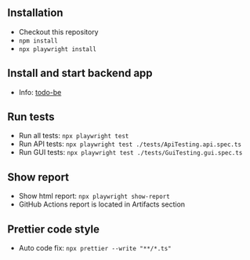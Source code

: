Installation
-----------------
- Checkout this repository
- `npm install`
- `npx playwright install`

Install and start backend app
-----------------
- Info: [todo-be](todo-be/README.md)

Run tests
-----------------
- Run all tests: `npx playwright test`
- Run API tests: `npx playwright test ./tests/ApiTesting.api.spec.ts`
- Run GUI tests: `npx playwright test ./tests/GuiTesting.gui.spec.ts`

Show report
-----------------
- Show html report: `npx playwright show-report`
- GitHub Actions report is located in Artifacts section

Prettier code style
-----------------
- Auto code fix: `npx prettier --write "**/*.ts"`
